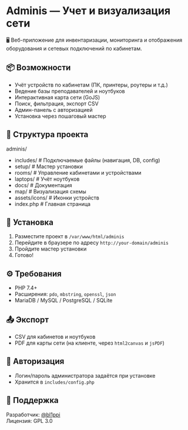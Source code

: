 # Adminis — Учет и визуализация сети

🖥️ Веб-приложение для инвентаризации, мониторинга и отображения оборудования и сетевых подключений по кабинетам.

## 📦 Возможности

- Учёт устройств по кабинетам (ПК, принтеры, роутеры и т.д.)
- Ведение базы преподавателей и ноутбуков
- Интерактивная карта сети (GoJS)
- Поиск, фильтрация, экспорт CSV
- Админ-панель с авторизацией
- Установка через пошаговый мастер

## 📂 Структура проекта

adminis/
- includes/ # Подключаемые файлы (навигация, DB, config)
- setup/ # Мастер установки
- rooms/ # Управление кабинетами и устройствами
- laptops/ # Учёт ноутбуков
- docs/ # Документация
- map/ # Визуализация схемы
- assets/icons/ # Иконки устройств
- index.php # Главная страница


## 🚀 Установка

1. Разместите проект в `/var/www/html/adminis`
2. Перейдите в браузере по адресу `http://your-domain/adminis`
3. Пройдите мастер установки
4. Готово!

## ⚙️ Требования

- PHP 7.4+
- Расширения: `pdo`, `mbstring`, `openssl`, `json`
- MariaDB / MySQL / PostgreSQL / SQLite

## 📤 Экспорт

- CSV для кабинетов и ноутбуков
- PDF для карты сети (на клиенте, через `html2canvas` и `jsPDF`)

## 🔐 Авторизация

- Логин/пароль администратора задаётся при установке
- Хранится в `includes/config.php`

## 📌 Поддержка

Разработчик: [@bl1ppi](https://github.com/bl1ppi)  
Лицензия: GPL 3.0
